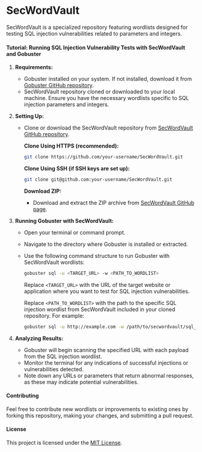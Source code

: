 # SecWordVault

SecWordVault is a specialized repository featuring wordlists designed for testing SQL injection vulnerabilities related to parameters and integers.

#### Tutorial: Running SQL Injection Vulnerability Tests with SecWordVault and Gobuster

1. **Requirements:**

   - Gobuster installed on your system. If not installed, download it from [Gobuster GitHub repository](https://github.com/OJ/gobuster).
   - SecWordVault repository cloned or downloaded to your local machine. Ensure you have the necessary wordlists specific to SQL injection parameters and integers.

2. **Setting Up:**

   - Clone or download the SecWordVault repository from [SecWordVault GitHub repository](https://github.com/your-username/SecWordVault).

     **Clone Using HTTPS (recommended):**
     ```bash
     git clone https://github.com/your-username/SecWordVault.git
     ```

     **Clone Using SSH (if SSH keys are set up):**
     ```bash
     git clone git@github.com:your-username/SecWordVault.git
     ```

     **Download ZIP:**
     - Download and extract the ZIP archive from [SecWordVault GitHub page](https://github.com/your-username/SecWordVault/archive/refs/heads/main.zip).

3. **Running Gobuster with SecWordVault:**

   - Open your terminal or command prompt.
   - Navigate to the directory where Gobuster is installed or extracted.
   - Use the following command structure to run Gobuster with SecWordVault wordlists:

     ```bash
     gobuster sql -u <TARGET_URL> -w <PATH_TO_WORDLIST>
     ```

     Replace `<TARGET_URL>` with the URL of the target website or application where you want to test for SQL injection vulnerabilities.

     Replace `<PATH_TO_WORDLIST>` with the path to the specific SQL injection wordlist from SecWordVault included in your cloned repository. For example:

     ```bash
     gobuster sql -u http://example.com -w /path/to/secwordvault/sql_injection_wordlist.txt
     ```

4. **Analyzing Results:**

   - Gobuster will begin scanning the specified URL with each payload from the SQL injection wordlist.
   - Monitor the terminal for any indications of successful injections or vulnerabilities detected.
   - Note down any URLs or parameters that return abnormal responses, as these may indicate potential vulnerabilities.

#### Contributing

Feel free to contribute new wordlists or improvements to existing ones by forking this repository, making your changes, and submitting a pull request.

#### License

This project is licensed under the [MIT License](LICENSE).
